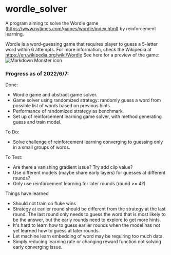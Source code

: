 # wordle_solver
A program aiming to solve the Wordle game (https://www.nytimes.com/games/wordle/index.html) by reinforcement learning.

Wordle is a word-guessing game that requires player to guess a 5-letter word within 6 attempts. For more information, check the Wikipedia at https://en.wikipedia.org/wiki/Wordle See here for a preview of the game:
<img src="https://upload.wikimedia.org/wikipedia/commons/e/ec/Wordle_196_example.svg"
     alt="Markdown Monster icon"
     style="margin-right: 10px;" />

### Progress as of 2022/6/7:
Done:
- Wordle game and abstract game solver.
- Game solver using randomized strategy: randomly guess a word from possible list of words based on previous hints.
- Performance of randomized strategy as benchmark.
- Set up of reinforcement learning game solver, with method generating guess and train model.

To Do:
- Solve challenge of reinforcement learning converging to guessing only in a small groups of words.

To Test:
- Are there a vanishing gradient issue? Try add clip value?
- Use different models (maybe share early layers) for guesses at different rounds?
- Only use reinforcement learning for later rounds (round >= 4?)

Things have learned
- Should not train on fluke wins
- Strategy at earlier round should be different from the strategy at the last round. The last round only needs to guess the word that is most likely to be the answer, but the early rounds need to explore to get more hints.
- It's hard to learn how to guess earlier rounds when the model has not yet learned how to guess at later rounds.
- Let machine learn embedding of word may be requiring too much data.
- Simply reducing learning rate or changing reward function not solving early converging issue.
